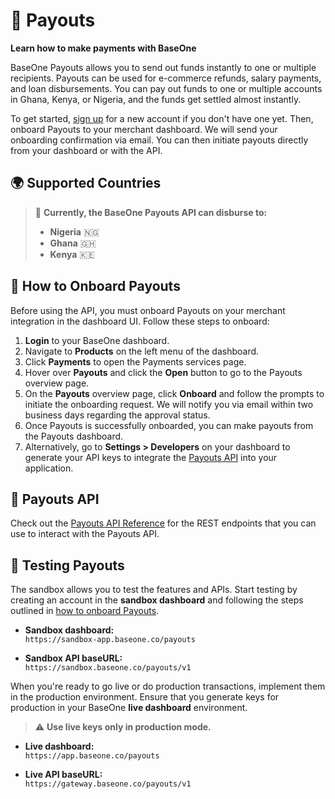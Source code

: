 # 💸 Payouts

**Learn how to make payments with BaseOne**

BaseOne Payouts allows you to send out funds instantly to one or multiple recipients. Payouts can be used for e-commerce refunds, salary payments, and loan disbursements. You can pay out funds to one or multiple accounts in Ghana, Kenya, or Nigeria, and the funds get settled almost instantly.

To get started, [sign up](https://app.baseone.co/) for a new account if you don't have one yet. Then, onboard Payouts to your merchant dashboard. We will send your onboarding confirmation via email. You can then initiate payouts directly from your dashboard or with the API.

## 🌍 Supported Countries

> 🥇 **Currently, the BaseOne Payouts API can disburse to:**
>
> - **Nigeria** 🇳🇬
> - **Ghana** 🇬🇭
> - **Kenya** 🇰🇪

## 📝 How to Onboard Payouts

Before using the API, you must onboard Payouts on your merchant integration in the dashboard UI. Follow these steps to onboard:

1. **Login** to your BaseOne dashboard.
2. Navigate to **Products** on the left menu of the dashboard.
3. Click **Payments** to open the Payments services page.
4. Hover over **Payouts** and click the **Open** button to go to the Payouts overview page.
5. On the **Payouts** overview page, click **Onboard** and follow the prompts to initiate the onboarding request. We will notify you via email within two business days regarding the approval status.
6. Once Payouts is successfully onboarded, you can make payouts from the Payouts dashboard.
7. Alternatively, go to **Settings > Developers** on your dashboard to generate your API keys to integrate the [Payouts API](https://developer.baseone.co/reference/single-payout) into your application.

## 🔗 Payouts API

Check out the [Payouts API Reference](https://developer.baseone.co/reference/single-payout) for the REST endpoints that you can use to interact with the Payouts API.

## 🧪 Testing Payouts

The sandbox allows you to test the features and APIs. Start testing by creating an account in the **sandbox dashboard** and following the steps outlined in [how to onboard Payouts](https://developer.baseone.co/docs/payouts#how-to-onboard-payouts).

- **Sandbox dashboard:**  
  `https://sandbox-app.baseone.co/payouts`

- **Sandbox API baseURL:**  
  `https://sandbox.baseone.co/payouts/v1`

When you're ready to go live or do production transactions, implement them in the production environment. Ensure that you generate keys for production in your BaseOne **live dashboard** environment.

> ⚠️ **Use live keys only in production mode.**

- **Live dashboard:**  
  `https://app.baseone.co/payouts`

- **Live API baseURL:**  
  `https://gateway.baseone.co/payouts/v1`
